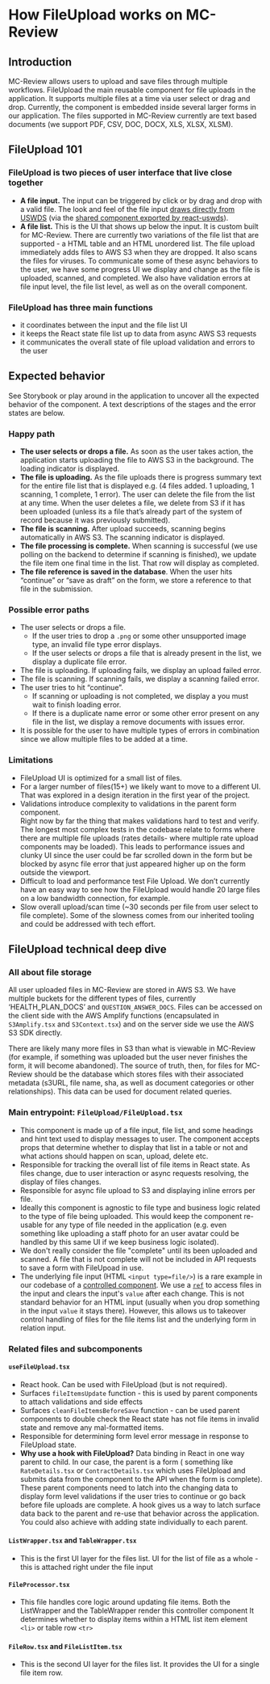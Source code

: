 # How FileUpload works on MC-Review

## Introduction

MC-Review allows users to upload and save files through multiple workflows. FileUpload the main reusable  component for file uploads in the application. It supports multiple files at a time via user select or drag and drop.
Currently, the component is embedded inside several larger forms in our application. The files supported in MC-Review currently are text based documents (we support  PDF, CSV, DOC, DOCX, XLS, XLSX, XLSM).

## FileUpload 101

### FileUpload is two pieces of user interface that live close together

- **A file input.** The input can be triggered by click or by drag and drop with a valid file.
The look and feel of the file input [draws directly from USWDS](https://designsystem.digital.gov/components/file-input/) (via the [shared component exported by react-uswds](https://github.com/trussworks/react-uswds/tree/main/src/components/forms/FileInput)).
- **A file list.** This is the UI that shows up below the input. It is custom built for MC-Review. There are currently two variations of the file list that are supported - a HTML table and an HTML unordered list.
The file upload immediately adds files to AWS S3 when they are dropped. It also scans the files for viruses. To communicate some of these async behaviors to the user, we have some progress UI we display and change as the file is uploaded, scanned, and completed. We also have validation errors at file input level, the file list level, as well as on the overall component.

### FileUpload has three main functions

- it coordinates between the input and the file list UI
- it keeps the React state file list up to data from async AWS S3 requests
- it communicates the overall state of file upload validation and errors to the user

## Expected behavior

See Storybook or play around in the application to uncover all the  expected behavior of the component. A text descriptions of the stages and the error states are below.

### Happy path

- **The  user selects or drops a file.** As soon as the user takes action, the application starts uploading the file to  AWS S3 in the background. The loading indicator is displayed.
- **The file is uploading.** As the file uploads there is progress summary text for the entire file list that is displayed e.g. (4 files added. 1 uploading, 1 scanning, 1 complete, 1 error). The user can delete the file from the list at any time. When the user deletes a file, we delete from S3 if it has been uploaded (unless its a file that’s already part of the system of record  because it was previously submitted).
- **The file is scanning.** After upload succeeds,  scanning begins automatically in AWS S3. The scanning indicator is displayed.
- **The file processing is complete.** When scanning is successful (we use polling on the backend to determine if scanning is finished), we update the file item one final time in the list. That row will display as completed.
- **The file reference is saved in the database**. When the user hits “continue” or “save as draft”  on the form, we store a reference to that file in the submission.

### Possible error paths

- The user selects or drops a file.
  - If the user tries to drop a `.png` or some other unsupported image type, an invalid file type error displays.
  - If the user selects or drops a file that is already present in the list, we display a duplicate file error.
- The file is uploading. If uploading fails, we display an upload failed error.
- The file is scanning. If scanning fails, we display a scanning failed error.
- The user tries to hit “continue”.
  - If scanning or uploading is not completed, we display a you must wait to finish loading error. 
  - If there is a duplicate name error or some other error present on any file in the list, we display a remove documents with issues error.
- It is possible for the user to have multiple types of errors in combination since we allow multiple files to be added at a time.

### Limitations

- FileUpload UI is optimized for a small list of files.
- For a larger number of files(15+) we likely want to move to a different UI. That was explored in a design iteration in the first year of the project.
- Validations introduce complexity to validations in the parent form component.  
Right now by far the thing that makes validations hard to test and verify. The longest most complex tests in the codebase relate to forms where there are multiple file uploads (rates details- where multiple rate upload components may be loaded). This leads to performance issues and clunky UI since the user could be far scrolled down in the form but be blocked by async file error that just appeared higher up on the form outside the viewport.
- Difficult to load and performance test File Upload. We don’t currently have an easy way to see how the FileUpload would handle 20 large files on a low bandwidth connection, for example.
- Slow overall upload/scan time (~30 seconds per file from user select to file complete). Some of the slowness comes from our inherited tooling and could be addressed with tech effort.

## FileUpload technical deep dive

### All about file storage

All user uploaded files in MC-Review are stored in AWS S3. We have multiple buckets for the different types of files, currently ‘HEALTH_PLAN_DOCS’ and `QUESTION_ANSWER_DOCS`. Files can be accessed on the client side with the AWS Amplify functions (encapsulated in `S3Amplify.tsx` and `S3Context.tsx`) and on the server side we use the AWS S3 SDK directly.

There are likely many more files in S3 than what is viewable in MC-Review (for example, if something was uploaded but the user never finishes the form, it will become abandoned). The source of truth, then, for files for MC-Review should be the database which stores files with their associated metadata (s3URL, file name, sha, as well as document categories or other relationships). This data can be used for document related queries.

### Main entrypoint: `FileUpload/FileUpload.tsx`

- This component is made up of a file input, file list, and some headings and hint text used to display messages to user.  The component accepts props that determine whether to display that list in a table or not and what actions should happen on scan, upload, delete etc.
- Responsible for tracking the overall list of file items in React state. As files change,  due to user interaction or async requests resolving, the display of files changes.
- Responsible for async file upload to S3 and displaying inline errors per file.
- Ideally this component is agnostic to file type and business logic related to the type of file being uploaded. This would keep the component re-usable for any type of file needed in the application (e.g. even something like uploading a staff photo for an user avatar could be handled by this same UI if we keep business logic isolated).
- We don't really consider the file "complete" until its been uploaded and scanned. A file that is not complete will not be included in API requests to save a form with FileUpoad in use.
- The underlying file input (HTML `<input type=file/>`) is a rare example in our codebase of a [controlled component](https://react.dev/learn/sharing-state-between-components#controlled-and-uncontrolled-components). We use a [`ref`](https://react.dev/learn/manipulating-the-dom-with-refs#when-react-attaches-the-refs) to access files in the input and clears the input's `value` after each change. This is not standard behavior for an HTML input (usually when you drop something in the input `value` it stays there). However, this allows us to takeover control handling of files for the file items list and the underlying form in relation input.

### Related files and subcomponents

#### `useFileUpload.tsx`

- React hook. Can be used with FileUpload (but is not required).
- Surfaces `fileItemsUpdate`  function -  this is used by parent components to attach validations and side effects
- Surfaces `cleanFileItemsBeforeSave` function  - can be used parent components to double check the React state has not file items in invalid state and remove any mal-formatted items.
- Responsible for determining form level error message in response to FileUpload state.
- **Why use a hook with FileUpload?** Data binding in React in one way parent to child. In our case, the parent is a form ( something like `RateDetails.tsx` or `ContractDetails.tsx` which uses FileUpload and submits data from the component to the API when the form is complete). These parent components need to latch into the changing data to display form level validations if the user tries to continue or go back before file uploads are complete. A hook gives us a way to latch surface data back to the parent and re-use that behavior across the application. You could also achieve with adding state individually to each parent.

#### `ListWrapper.tsx` and `TableWrapper.tsx`

- This is the first UI layer for the files list. UI for the list of file as a whole - this is attached right under the file input

#### `FileProcessor.tsx`

- This file handles core logic around updating file items. Both the ListWrapper and the TableWrapper render this controller component It determines whether to display items  within a HTML list item element `<li>` or table row `<tr>`

#### `FileRow.tsx` and `FileListItem.tsx`

- This is the second UI layer for the files list. It provides the UI for a single file item row.
